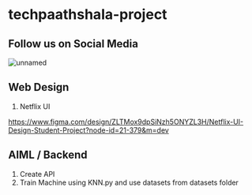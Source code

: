 # techpaathshala-project

## Follow us on Social Media
![unnamed](https://github.com/user-attachments/assets/6b571c3c-b685-4201-aa6f-b6068325e8cc)

## Web Design

1. Netflix UI

https://www.figma.com/design/ZLTMox9dpSiNzh5ONYZL3H/Netflix-UI-Design-Student-Project?node-id=21-379&m=dev

## AIML / Backend

1. Create API
2. Train Machine using KNN.py and use datasets from datasets folder




